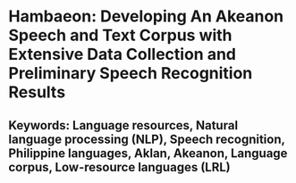 # Hambaeon: Developing An Akeanon Speech and Text Corpus with Extensive Data Collection and Preliminary Speech Recognition Results
## Keywords: Language resources, Natural language processing (NLP), Speech recognition, Philippine languages, Aklan, Akeanon, Language corpus, Low-resource languages (LRL)